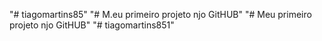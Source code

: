 "# tiagomartins85" 
"# M.eu primeiro projeto njo GitHUB" 
"# Meu primeiro projeto njo GitHUB" 
"# tiagomartins851" 
